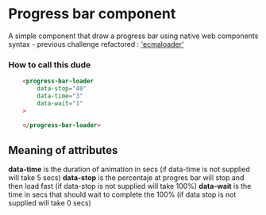 # Progress bar component

A simple component that draw a progress bar using native web components syntax - 
previous challenge refactored : ['ecmaloader']('https://github.com/GermanMtzmx/ecmaloader')



### How to call this dude 

```html
	<progress-bar-loader 
		data-stop="40"
		data-time="3"
		data-wait="1"
	>
		
	</progress-bar-loader>
```

## Meaning of attributes

**data-time** is the duration of animation in secs (if data-time is not supplied will take 5 secs)
**data-stop** is the percentaje at progres bar will stop and then load fast (if data-stop is not supplied will take 100%)
**data-wait** is the time in secs that should wait to complete the 100% (if data stop is not supplied will take 0 secs)


